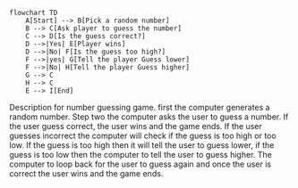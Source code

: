 ```mermaid
flowchart TD
    A[Start] --> B[Pick a random number]
    B --> C[Ask player to guess the number]
    C --> D[Is the guess correct?]
    D -->|Yes| E[Player wins]
    D -->|No| F[Is the guess too high?]
    F -->|yes| G[Tell the player Guess lower]
    F -->|No| H[Tell the player Guess higher]
    G --> C
    H --> C
    E --> I[End]
```
Description for number guessing game.
first the computer generates a random number.
Step two the computer asks the user to guess a number.
If the user guess correct, the user wins and the game ends.
If the user guesses incorrect the computer will check if the guess is too high or too low.
If the guess is too high then it will tell the user to guess lower, if the guess is too low then the computer to tell the user to guess higher.
The computer to loop back for the user to guess again and once the user is correct the user wins and the game ends.